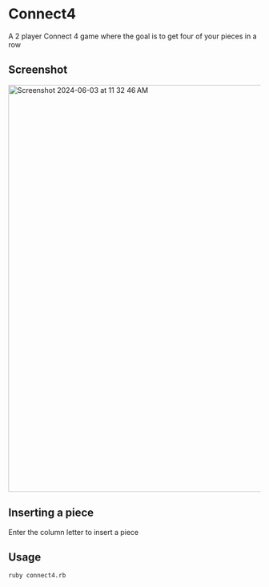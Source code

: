 # Connect4
A 2 player Connect 4 game where the goal is to get four of your pieces in a row

## Screenshot
<img width="813" alt="Screenshot 2024-06-03 at 11 32 46 AM" src="https://github.com/AdamAjour/connect4/assets/113104501/b86baae1-e759-4118-82c8-16c197cce1a0">

## Inserting a piece
 Enter the column letter to insert a piece

 ## Usage
 ```sh
ruby connect4.rb
